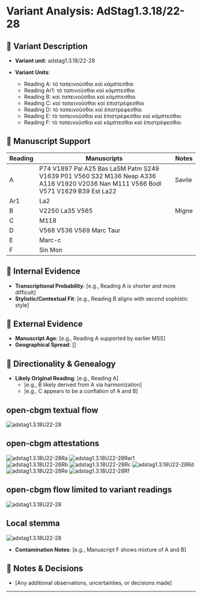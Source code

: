 # Variant Analysis: AdStag1.3.18/22-28

## 📌 Variant Description
- **Variant unit**: adstag1.3.18/22-28

- **Variant Units**: 
  - Reading A: τὸ ταπεινοῦσθαι καὶ κάμπτεσθαι
  - Reading Ar1: τὸ ταπινοῦσθαι καὶ κάμπτεσθαι
  - Reading B: καὶ ταπεινοῦσθαι καὶ κάμπτεσθαι
  - Reading C: καὶ ταπεινοῦσθαι καὶ ἐπιστρέφεσθαι
  - Reading D: τὸ ταπεινοῦσθαι καὶ ἐπιστρέφεσθαι
  - Reading E: τὸ ταπεινοῦσθαι καὶ ἐπιστρέφεσθαι καὶ κάμπτεσθαι
  - Reading F: τὸ ταπεινοῦσθαι καὶ κάμπτεσθαι καὶ ἐπιστρέφεσθαι

## 🧬 Manuscript Support
| Reading | Manuscripts | Notes |
|--------|-------------|-------|
| A      | P74 V1897 Pal A25 Bas LaSM Patm S249 V1639 P01 V560 S32 M136 Neap A336 A116 V1920 V2036 Nan M111 V566 Bodl V571 V1629 B39 Est La22 | Savile |
| Ar1      |  La2  |  |
| B | V2250 La35 V565 | Migne|
| C      |  M118      |  |
| D      |  V568 V536 V569 Marc Taur  |  |
| E      |  Marc-c |  |
| F      |  Sin Mon     |  |

## 🧠 Internal Evidence
- **Transcriptional Probability**: [e.g., Reading A is shorter and more difficult]
- **Stylistic/Contextual Fit**: [e.g., Reading B aligns with second sophistic style]

## 🧭 External Evidence
- **Manuscript Age**: [e.g., Reading A supported by earlier MSS]
- **Geographical Spread**: []

## 🔄 Directionality & Genealogy
- **Likely Original Reading**: [e.g., Reading A]
  - [e.g., B likely derived from A via harmonization]
  - [e.g., C appears to be a conflation of A and B]
## open-cbgm textual flow ##
![adstag1.3.18U22-28](flow/adstag1.3.18U22-28-textual-flow.svg "adstag1.3.18U22-28")
## open-cbgm attestations ##
![adstag1.3.18U22-28Ra](attestations/adstag1.3.18U22-28Ra-coherence-attestations.svg "adstag1.3.18U22-28Ra")
![adstag1.3.18U22-28Rar1](attestations/adstag1.3.18U22-28Rar1-coherence-attestations.svg "adstag1.3.18U22-28Rar1")
![adstag1.3.18U22-28Rb](attestations/adstag1.3.18U22-28Rb-coherence-attestations.svg "adstag1.3.18U22-28Rb")
![adstag1.3.18U22-28Rc](attestations/adstag1.3.18U22-28Rc-coherence-attestations.svg "adstag1.3.18U22-28Rc")
![adstag1.3.18U22-28Rd](attestations/adstag1.3.18U22-28Rd-coherence-attestations.svg "adstag1.3.18U22-28Rd")
![adstag1.3.18U22-28Re](attestations/adstag1.3.18U22-28Re-coherence-attestations.svg "adstag1.3.18U22-28Re")
![adstag1.3.18U22-28Rf](attestations/adstag1.3.18U22-28Rf-coherence-attestations.svg "adstag1.3.18U22-28Rf")
## open-cbgm flow limited to variant readings ##
![adstag1.3.18U22-28](variants/adstag1.3.18U22-28-coherence-variants.svg "adstag1.3.18U22-28")
## Local stemma ##
![adstag1.3.18U22-28](local/adstag1.3.18U22-28-local-stemma.svg "adstag1.3.18U22-28")

- **Contamination Notes**: [e.g., Manuscript F shows mixture of A and B]

## 📝 Notes & Decisions
- [Any additional observations, uncertainties, or decisions made]

---